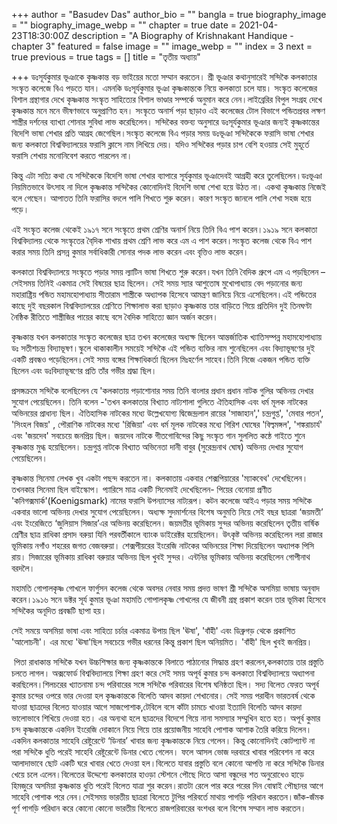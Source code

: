 +++
author = "Basudev Das"
author_bio = ""
bangla = true
biography_image = ""
biography_image_webp = ""
chapter = true
date = 2021-04-23T18:30:00Z
description = "A Biography of Krishnakant Handique - chapter 3"
featured = false
image = ""
image_webp = ""
index = 3
next = true
previous = true
tags = []
title = "তৃতীয় অধ্যায়"

+++
ডঃসূর্যকুমার ভূঞাকে কৃষ্ণকান্ত বড় ভাইয়ের মতো সম্মান করতেন। শ্রী ভূঞার কথানুসারেই সন্দিকৈ কলকাতার সংস্কৃত কলেজে বিএ পড়তে যান। এমনকি ডঃসূর্যকুমার ভূঞা কৃষ্ণকান্তকে নিয়ে কলকাতা চলে যায়। সংস্কৃত কলেজের বিশাল গ্রন্থাগার দেখে কৃষ্ণকান্ত সংস্কৃত সাহিত্যের বিশাল ভাণ্ডার সম্পর্কে অনুমান করে নেন।লাইব্রেরির বিপুল সংগ্রহ দেখে কৃষ্ণকান্ত মনে মনে ভীষণভাবে অনুপ্রাণিত হন। সংস্কৃতে অনার্স পড়া ছাড়াও এই কলেজের টোল বিভাগে পন্ডিতপ্রবর লক্ষণ শাস্ত্রীর দর্শনের ব্যাখ্যা শোনার সুবিধা লাভ করেছিলেন। সন্দিকৈর বক্তব্য অনুসারে ডঃসূর্যকুমার ভূঞার জন্যই কৃষ্ণকান্তের বিদেশি ভাষা শেখার প্রতি আগ্রহ জেগেছিল।সংস্কৃত কলেজে বিএ পড়ার সময় ডঃভূঞা সন্দিকৈকে ফরাসি ভাষা শেখার জন্য কলকাতা বিশ্ববিদ্যালয়ের ফরাসি ক্লাসে নাম লিখিয়ে দেয়। যদিও সন্দিকৈর পড়ার চাপ বেশি হওয়ায় সেই মুহূর্তে ফরাসি শেখায় মনোনিবেশ করতে পারলেন না।

কিন্তু এটা সত্যি কথা যে সন্দিকৈকে বিদেশি ভাষা শেখার ব্যাপারে সূর্যকুমার ভূঞাদেবই আগ্রহী করে তুলেছিলেন।ডঃভূঞা নিয়মিতভাবে উৎসাহ না দিলে কৃষ্ণকান্ত সন্দিকৈর কোনোদিনই বিদেশি ভাষা শেখা হয়ে উঠত না। একথা কৃষ্ণকান্ত নিজেই বলে গেছেন। আপাতত তিনি ফরাসির বদলে পালি শিখতে শুরু করেন। কারণ সংস্কৃত জানলে পালি শেখা সহজ হয়ে পড়ে।

এই সংস্কৃত কলেজ থেকেই ১৯১৭ সনে সংস্কৃতে প্রথম শ্রেণির অনার্স নিয়ে তিনি বিএ পাশ করেন।১৯১৯ সনে কলকাতা বিশ্ববিদ্যালয় থেকে সংস্কৃতের বৈ্দিক শাখায় প্রথম শ্রেণি লাভ করে এম এ পাশ করেন।সংস্কৃত কলেজ থেকে বিএ পাশ করার সময় তিনি প্রসন্ন কুমার সর্বাধিকারী সোনার পদক লাভ করেন এবং বৃত্তিও লাভ করেন।

কলকাতা বিশ্ববিদ্যালয়ে সংস্কৃতে পড়ার সময় ল্যাটিন ভাষা শিখতে শুরু করেন।যখন তিনি বৈদিক গ্রুপে এম এ পড়ছিলেন –সেইসময় তিনিই একমাত্র সেই বিষয়ের ছাত্র ছিলেন। সেই সময় স্যার আশুতোষ মুখোপাধ্যায় বেদ পড়ানোর জন্য মহারাষ্ট্রিয় পন্ডিত মহামহোপাধ্যায় সীতারাম শাস্ত্রীকে অধ্যাপক হিসেবে আমন্ত্রণ জানিয়ে নিয়ে এসেছিলেন।এই পন্ডিতের কাছে দুই বছরকাল বিশ্ববিদ্যালয়ের শ্রেণিতে শিক্ষালাভ করা ছাড়াও কৃষ্ণকান্ত তার বাড়িতে গিয়ে প্রতিদিন দুই তিনঘণ্টা নৈষ্ঠিক রীতিতে শাস্ত্রীজির পায়ের কাছে বসে বৈদিক সাহিত্যে জ্ঞান অর্জন করেন।

কৃষ্ণকান্ত যখন কলকাতার সংস্কৃত কলেজের ছাত্র তখন কলেজের অধ্যক্ষ ছিলেন আন্তর্জাতিক খ্যাতিসম্পন্ন মহামহোপাধ্যায় ডঃ সতীশচন্দ্র বিদ্যাভূষণ।স্কুলে থাকাকালীন সময়েই সন্দিকৈ এই পন্ডিত ব্যক্তির নাম শুনেছিলেন এবং বিদ্যাভূষণের দুই একটি প্রবন্ধও পড়েছিলেন।সেই সময় বঙ্গের শিক্ষাধিকর্তা ছিলেন মিঃহর্ণেল সাহেব।তিনি নিজে একজন পন্ডিত ব্যক্তি ছিলেন এবং ডঃবিদ্যাভূষণের প্রতি তাঁর গভীর শ্রদ্ধা ছিল।

প্রসঙ্গক্রমে সন্দিকৈ বলেছিলেন যে 'কলকাতায় পড়াশোনার সময় তিনি বাংলার প্রধান প্রধান নাটক গুলির অভিনয় দেখার সুযোগ পেয়েছিলেন। তিনি বলেন -'তখন কলকাতার বিখ্যাত নাট্যশালা গুলিতে ঐতিহাসিক এবং ধর্ম মূলক নাটকের অভিনয়ের প্রাধান্য ছিল। ঐতিহাসিক নাটকের মধ্যে উল্লেখযোগ্য দ্বিজেন্দ্রলাল রায়ের 'সাজাহান',' চন্দ্রগুপ্ত', 'মেবার পতন', 'সিংহল বিজয়' , পৌরাণিক নাটকের মধ্যে 'রিজিয়া' এবং ধর্ম মূলক নাটকের মধ্যে গিরিশ ঘোষের 'বিল্বমঙ্গল', 'শঙ্করাচার্য' এবং 'জয়দেব' সবচেয়ে জনপ্রিয় ছিল। জয়দেব নাটকে গীতগোবিন্দের কিছু সংস্কৃত গান সুললিত কন্ঠে গাইতে শুনে কৃষ্ণকান্ত মুগ্ধ হয়েছিলেন। চন্দ্রগুপ্ত নাটকে বিখ্যাত অভিনেতা দানী বাবুর (সুরেন্দ্রনাথ ঘোষ) অভিনয় দেখার সুযোগ পেয়েছিলেন।

কৃষ্ণকান্ত সিনেমা লেখক খুব একটা পছন্দ করতেন না। কলকাতায় একবার শেক্সপিয়ারের 'ম্যাকবেথ' দেখেছিলেন। তখনকার সিনেমা ছিল বাইস্কোপ। প্যারিসে মাত্র একটি সিনেমাই দেখেছিলেন- পিয়ের বেনোয়া প্রণীত 'কনিগক্সমার্ক'(Koenigsmark) নামের ফরাসি উপন্যাসের নাট্যরূপ। কটন কলেজে আইএ পড়ার সময় সন্দিকৈ একবার ভালো অভিনয় দেখার সুযোগ পেয়েছিলেন। অধ্যক্ষ সুদমার্শনের বিশেষ অনুমতি নিয়ে সেই বছর ছাত্ররা ‘জয়মতী’ এবং ইংরেজিতে ‘জুলিয়াস সিজার’এর অভিনয় করেছিলেন। জয়মতীর ভূমিকায় সুন্দর অভিনয় করেছিলেন তৃতীয় বার্ষিক শ্রেণীর ছাত্র রাধিকা প্রসাদ বরুয়া যিনি পরবর্তীকালে ব্যাংক ডাইরেক্টর হয়েছিলেন। উৎকৃষ্ট অভিনয় করেছিলেন লরা রাজার ভূমিকায় নগাঁও শহরের জগত বেজবরুয়া। শেক্সপীয়রের ইংরেজি নাটকের অভিনয়ের শিক্ষা দিয়েছিলেন অধ্যাপক পিসি রায়। সিজারের ভূমিকায় রাধিকা বরুয়ার অভিনয় ছিল খুবই সুন্দর। এন্টনির ভূমিকায় অভিনয় করেছিলেন গোপীনাথ বরদলৈ।

মহামতি গোপালকৃষ্ণ গোখলে ফার্গুসন কলেজ থেকে অবসর নেবার সময় প্রদত্ত ভাষণ শ্রী সন্দিকৈ অসমিয়া ভাষায় অনুবাদ করেন।১৯১৬ সনে ডক্টর সূর্য কুমার ভূঞা মহামতি গোপালকৃষ্ণ গোখলের যে জীবনী গ্রন্থ প্রকাশ করেন তার ভূমিকা হিসেবে সন্দিকৈর অনূদিত প্রবন্ধটি ছাপা হয়।

সেই সময়ে অসমিয়া ভাষা এবং সাহিত্য চর্চার একমাত্র উপায় ছিল 'ঊষা', 'বাঁহী' এবং ডিব্রুগড় থেকে প্রকাশিত 'আলোচনী'। এর মধ্যে 'ঊষা'ছিল সবচেয়ে গভীর ধরনের কিন্তু প্রকাশ ছিল অনিয়মিত। 'বাঁহী' ছিল খুবই জনপ্রিয়।

‌ পিতা রাধাকান্ত সন্দিকৈ যখন উচ্চশিক্ষার জন্য কৃষ্ণকান্তকে বিলাতে পাঠানোর সিদ্ধান্ত গ্রহণ করলেন,কলকাতায় তার প্রস্তুতি চলতে লাগল। অক্সফোর্ড বিশ্ববিদ্যালয়ে শিক্ষা গ্রহণ করে সেই সময় অপূর্ব কুমার চন্দ কলকাতা বিশ্ববিদ্যালয়ে অধ্যাপনা করছিলেন।শিলচরের খ্যাতনামা চন্দ পরিবারের সঙ্গে সন্দিকৈ পরিবারের বিশেষ ঘনিষ্ঠতা ছিল। সদ্য বিলেত ফেরত অপূর্ব কুমার চন্দের ওপরে ভার দেওয়া হল কৃষ্ণকান্তকে বিলেতি আদব কায়দা শেখানোর। সেই সময় পরাধীন ভারতবর্ষ থেকে যাওয়া ছাত্রদের বিলেত যাওয়ার আগে সাজপোশাক,টেবিলে বসে কাঁটা চামচে খাওয়া ইত্যাদি বিলেতি আদব কায়দা ভালোভাবে শিখিয়ে দেওয়া হত। এর অন্যথা হলে ছাত্রদের বিদেশে গিয়ে নানা সমস্যার সম্মুখিন হতে হত। অপূর্ব কুমার চন্দ কৃষ্ণকান্তকে একদিন ইংরেজি দোকানে নিয়ে গিয়ে তার প্রয়োজনীয় সাহেবি পোশাক আশাক তৈরি করিয়ে দিলেন। একদিন কলকাতার সাহেবি রেষ্টুরেন্টে ‘ডিনার’ খাবার জন্য কৃষ্ণকান্তকে নিয়ে গেলেন। কিন্তু কোনোদিনই কোটপ্যান্ট না পরা সন্দিকৈ ধুতি পরেই সাহেবি রেষ্টুরেন্টে ডিনার খেতে গেলেন। ফলে আসল ভোজ দরবারে খাবার পরিবেশন না করে আলাদাভাবে ছোট একটি ঘরে খাবার খেতে দেওয়া হল।বিলেতে যাবার প্রস্তুতি বলে কোনো আপত্তি না করে সন্দিকৈ ডিনার খেয়ে চলে এলেন।বিলেতের উদ্দেশ্যে কলকাতার হাওড়া স্টেশনে পৌছে দিতে আসা বন্ধুদের শত অনুরোধেও হাড়ে হিমজুরে অসমিয়া কৃষ্ণকান্ত ধুতি পরেই বিলেত যাত্রা শুর করেন।রাতটা রেলে পার করে পরের দিন বোম্বাই পৌছানর আগে সাহেবি পোশাক পরে নেন।সেইসময় ভারতীয় ছাত্ররা বিলেতে টুপির পরিবর্তে মাথায় পাগড়ি পরিধান করতেন।জাঁক-জঁমক পূর্ণ পাগড়ি পরিধান করে কোনো কোনো ভারতীয় বিলেতে রাজপরিবারের বংশধর বলে বিশেষ সম্মান লাভ করতেন।